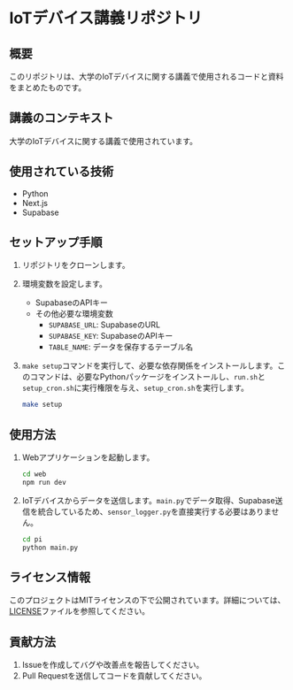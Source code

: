 # IoTデバイス講義リポジトリ

## 概要

このリポジトリは、大学のIoTデバイスに関する講義で使用されるコードと資料をまとめたものです。

## 講義のコンテキスト

大学のIoTデバイスに関する講義で使用されています。

## 使用されている技術

*   Python
*   Next.js
*   Supabase

## セットアップ手順

1.  リポジトリをクローンします。
2.  環境変数を設定します。
    *   SupabaseのAPIキー
    *   その他必要な環境変数
        *   `SUPABASE_URL`: SupabaseのURL
        *   `SUPABASE_KEY`: SupabaseのAPIキー
        *   `TABLE_NAME`: データを保存するテーブル名

3.  `make setup`コマンドを実行して、必要な依存関係をインストールします。このコマンドは、必要なPythonパッケージをインストールし、`run.sh`と`setup_cron.sh`に実行権限を与え、`setup_cron.sh`を実行します。
    ```bash
    make setup
    ```

## 使用方法

1.  Webアプリケーションを起動します。
    ```bash
    cd web
    npm run dev
    ```
2.  IoTデバイスからデータを送信します。`main.py`でデータ取得、Supabase送信を統合しているため、`sensor_logger.py`を直接実行する必要はありません。
    ```bash
    cd pi
    python main.py
    ```

## ライセンス情報

このプロジェクトはMITライセンスの下で公開されています。詳細については、[LICENSE](LICENSE)ファイルを参照してください。

## 貢献方法

1.  Issueを作成してバグや改善点を報告してください。
2.  Pull Requestを送信してコードを貢献してください。
